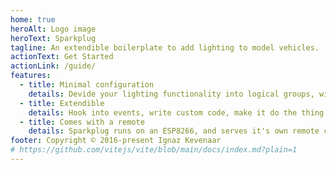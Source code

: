 ```yaml
---
home: true
heroAlt: Logo image
heroText: Sparkplug
tagline: An extendible boilerplate to add lighting to model vehicles.
actionText: Get Started
actionLink: /guide/
features:
  - title: Minimal configuration
    details: Devide your lighting functionality into logical groups, with sensible defaults and good readability. Fading and blinking built-in.
  - title: Extendible
    details: Hook into events, write custom code, make it do the thing you want without fighting the library. Configuration and code on a per-model basis.
  - title: Comes with a remote
    details: Sparkplug runs on an ESP8266, and serves it's own remote control known as Coilpack.
footer: Copyright © 2016-present Ignaz Kevenaar
# https://github.com/vitejs/vite/blob/main/docs/index.md?plain=1
---
```

